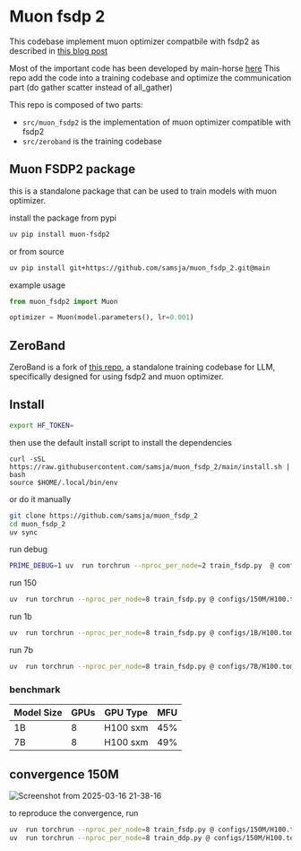 # Muon fsdp 2

This codebase implement muon optimizer compatbile with fsdp2 as described in [this blog post](https://main-horse.github.io/posts/parallelizing-muon/)

Most of the important code has been developed by main-horse [here](https://gist.github.com/main-horse/7314170780e36f7443d1926418d75823)
This repo add the code into a training codebase and optimize the communication part (do gather scatter instead of all_gather)


This repo is composed of two parts:

- `src/muon_fsdp2` is the implementation of muon optimizer compatible with fsdp2
- `src/zeroband` is the training codebase

## Muon FSDP2 package

this is a standalone package that can be used to train models with muon optimizer. 

install the package from pypi

```bash
uv pip install muon-fsdp2
```

or from source

```bash
uv pip install git+https://github.com/samsja/muon_fsdp_2.git@main
```


example usage

```python
from muon_fsdp2 import Muon

optimizer = Muon(model.parameters(), lr=0.001)

```

## ZeroBand

ZeroBand is a fork of [this repo](https://github.com/PrimeIntellect-ai/prime), a standalone training codebase for LLM, specifically designed for using fsdp2 and muon optimizer.


## Install

```bash
export HF_TOKEN=
```

then use the default install script to install the dependencies

```
curl -sSL https://raw.githubusercontent.com/samsja/muon_fsdp_2/main/install.sh | bash
source $HOME/.local/bin/env

```

or do it manually

```bash
git clone https://github.com/samsja/muon_fsdp_2
cd muon_fsdp_2
uv sync
```

run debug

```bash
PRIME_DEBUG=1 uv  run torchrun --nproc_per_node=2 train_fsdp.py  @ configs/debug/normal.toml
```

run 150

```bash
uv  run torchrun --nproc_per_node=8 train_fsdp.py @ configs/150M/H100.toml
```

run 1b 

```bash
uv  run torchrun --nproc_per_node=8 train_fsdp.py @ configs/1B/H100.toml
```

run 7b

```bash
uv  run torchrun --nproc_per_node=8 train_fsdp.py @ configs/7B/H100.toml
```

### benchmark

| Model Size | GPUs | GPU Type | MFU |
|------------|------|----------|-----|
| 1B         | 8    | H100 sxm | 45% |
| 7B         | 8    | H100 sxm | 49% |


## convergence 150M

![Screenshot from 2025-03-16 21-38-16](https://github.com/user-attachments/assets/5b93ec21-3e71-4f66-be47-7e07bc88c77e)


to reproduce the convergence, run
```bash
uv  run torchrun --nproc_per_node=8 train_fsdp.py @ configs/150M/H100.toml
uv  run torchrun --nproc_per_node=8 train_ddp.py @ configs/150M/H100.toml
```
